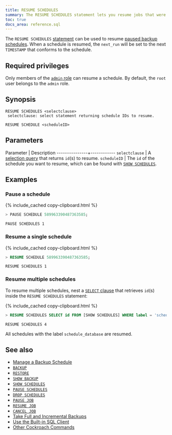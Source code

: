 ```yaml
---
title: RESUME SCHEDULES
summary: The RESUME SCHEDULES statement lets you resume jobs that were previously paused with PAUSE SCHEDULE.
toc: true
docs_area: reference.sql
---
```


 The `RESUME SCHEDULES` [statement](sql-statements.html) can be used to resume [paused backup schedules](pause-schedules.html). When a schedule is resumed, the `next_run` will be set to the next `TIMESTAMP` that conforms to the schedule.

## Required privileges

Only members of the [`admin` role](security-reference/authorization.html#default-roles) can resume a schedule. By default, the `root` user belongs to the `admin` role.

## Synopsis

~~~
RESUME SCHEDULES <selectclause>
 selectclause: select statement returning schedule IDs to resume.

RESUME SCHEDULE <scheduleID>
~~~

## Parameters

 Parameter     | Description
---------------+------------
`selectclause` | A [selection query](selection-queries.html) that returns `id`(s) to resume.
`scheduleID`   | The `id` of the schedule you want to resume, which can be found with [`SHOW SCHEDULES`](show-schedules.html).

## Examples

### Pause a schedule

{% include_cached copy-clipboard.html %}
~~~ sql
> PAUSE SCHEDULE 589963390487363585;
~~~

~~~
PAUSE SCHEDULES 1
~~~

### Resume a single schedule

{% include_cached copy-clipboard.html %}
~~~ sql
> RESUME SCHEDULE 589963390487363585;
~~~

~~~
RESUME SCHEDULES 1
~~~

### Resume multiple schedules

To resume multiple schedules, nest a [`SELECT` clause](select-clause.html) that retrieves `id`(s) inside the `RESUME SCHEDULES` statement:

{% include_cached copy-clipboard.html %}
~~~ sql
> RESUME SCHEDULES SELECT id FROM [SHOW SCHEDULES] WHERE label = 'schedule_database';
~~~

~~~
RESUME SCHEDULES 4
~~~

All schedules with the label `schedule_database` are resumed.

## See also

- [Manage a Backup Schedule](manage-a-backup-schedule.html)
- [`BACKUP`](backup.html)
- [`RESTORE`](restore.html)
- [`SHOW BACKUP`](show-backup.html)
- [`SHOW SCHEDULES`](show-schedules.html)
- [`PAUSE SCHEDULES`](pause-schedules.html)
- [`DROP SCHEDULES`](drop-schedules.html)
- [`PAUSE JOB`](pause-job.html)
- [`RESUME JOB`](pause-job.html)
- [`CANCEL JOB`](cancel-job.html)
- [Take Full and Incremental Backups](take-full-and-incremental-backups.html)
- [Use the Built-in SQL Client](cockroach-sql.html)
- [Other Cockroach Commands](cockroach-commands.html)
